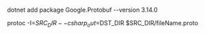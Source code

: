 dotnet add package Google.Protobuf --version 3.14.0


protoc -I=$SRC_DIR --csharp_out=$DST_DIR $SRC_DIR/fileName.proto